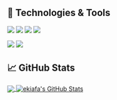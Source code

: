 

## 🔧 Technologies & Tools
![](https://img.shields.io/badge/OS-Linux-informational?style=flat&logo=linux&logoColor=white&color=2bbc8a)
[![](https://img.shields.io/badge/Code-Java-D2691E?style=flat&logo=java&logoColor=white)](https://adoptopenjdk.net/)
[![](https://img.shields.io/badge/Code-Python-informational?style=flat&logo=python&logoColor=white&color=2bbc8a)](https://www.python.org/downloads/)
[![](https://img.shields.io/badge/Code-JavaScript-informational?style=flat&logo=javascript&logoColor=white&color=yellow)](https://developer.mozilla.org/en-US/docs/Web/JavaScript)

[![](https://img.shields.io/badge/Shell-Bash-informational?style=flat&logo=gnu-bash&logoColor=white&color=brightgreen)](https://formulae.brew.sh/formula/bash)
[![](https://img.shields.io/badge/tools-MySQL-4479A1?logo=mysql&labelColor=grey&logoWidth=20)](https://www.mysql.com/)


## &#x1f4c8; GitHub Stats

<a href="https://github.com/ekiafa">
  <img align="center" src="https://github-readme-stats.vercel.app/api/top-langs/?username=ekiafa&hide=jupyter%20notebook)](https://github.com/anuraghazra/github-readme-stats"
 />
</a>
<a href="https://github.com/ekiafa">
  <img align="center" src="https://github-readme-stats.vercel.app/api?username=ekiafa&show_icons=true&line_height=27&count_private=true&title_color=ffffff&text_color=c9cacc&icon_color=2bbc8a&bg_color=1d1f21" alt="ekiafa's GitHub Stats" />
</a>
